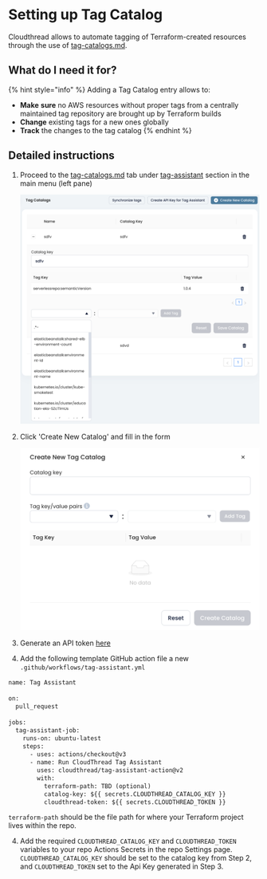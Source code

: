 # Setting up Tag Catalog

Cloudthread allows to automate tagging of Terraform-created resources through the use of [tag-catalogs.md](../fundamentals/tag-assistant/tag-catalogs.md "mention").

## What do I need it for? <a href="#what-do-i-need-it-for" id="what-do-i-need-it-for"></a>

{% hint style="info" %}
Adding a Tag Catalog entry allows to:

* **Make** **sure** no AWS resources without proper tags from a centrally maintained tag repository are brought up by Terraform builds
* **Change** existing tags for a new ones globally
* **Track** the changes to the tag catalog
{% endhint %}

## Detailed instructions <a href="#detailed-instructions" id="detailed-instructions"></a>

1.  Proceed to the [tag-catalogs.md](../fundamentals/tag-assistant/tag-catalogs.md "mention") tab under [tag-assistant](../fundamentals/tag-assistant/ "mention") section in the main menu (left pane)

    ![](<../.gitbook/assets/image (1).png>)
2.  Click 'Create New Catalog' and fill in the form

    ![](<../.gitbook/assets/image (27).png>)
3. Generate an API token <a href="https://app.cloudthread.io/settings/api-keys">here</a>
4. Add the following template GitHub action file a new `.github/workflows/tag-assistant.yml`

```
name: Tag Assistant

on:
  pull_request

jobs:
  tag-assistant-job:
    runs-on: ubuntu-latest
    steps:
      - uses: actions/checkout@v3
      - name: Run CloudThread Tag Assistant
        uses: cloudthread/tag-assistant-action@v2
        with:
          terraform-path: TBD (optional)
          catalog-key: ${{ secrets.CLOUDTHREAD_CATALOG_KEY }}
          cloudthread-token: ${{ secrets.CLOUDTHREAD_TOKEN }}
```

`terraform-path` should be the file path for where your Terraform project lives within the repo.

4. Add the required `CLOUDTHREAD_CATALOG_KEY` and `CLOUDTHREAD_TOKEN` variables to your repo Actions Secrets in the repo Settings page. `CLOUDTHREAD_CATALOG_KEY` should be set to the catalog key from Step 2, and `CLOUDTHREAD_TOKEN` set to the Api Key generated in Step 3.

